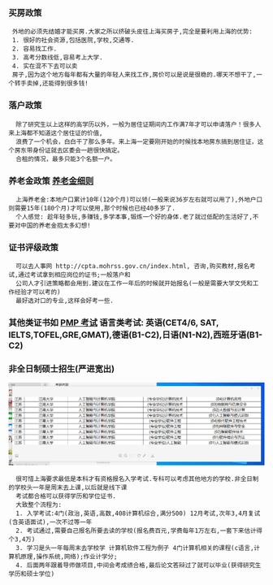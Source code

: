 
### 买房政策
```
 外地的必须先结婚才能买房.大家之所以挤破头皮往上海买房子,完全是要利用上海的优势: 
 1. 很好的社会资源,包括医院,学校,交通等. 
 2. 容易找工作. 
 3. 高考分数线低,容易考上大学. 
 4. 实在混不下去可以卖
 房子,因为这个地方每年都有大量的年轻人来找工作,房价可以是说是很稳的.哪天不想干了,一个转手卖掉,还能得到很多钱!
```

### 落户政策
```
  除了研究生以上这样的高学历以外，一般为居住证期间内工作满7年才可以申请落户！很多人来上海都不知道这个居住证的价值,
  浪费了一个机会，白白干了那么多年。来上海一定要刚开始的时候找本地房东搞到居住证，这个房东带身份证就去区委会一趟很快搞定。
  合租的情况，最多只能3个名额一户。
```
### 养老金政策 [养老金细则](https://www.zhihu.com/question/278266651)
```
  上海养老金:本地户口累计10年(120个月)可以领(一般来说36岁左右就可以用了),外地户口则需要15年(180个月)才可以使用,那个时候也已经40多岁了.
  个人感觉: 趁年轻多玩,多赚钱,多学本事,锻炼一个好的身体.老了就过低配的生活好了,不要对中国的养老金抱太多幻想!
```

### 证书评级政策
```
  可以去人事网 http://cpta.mohrss.gov.cn/index.html, 咨询,购买教材,报名考试,通过考试拿到相应岗位的证书;一般落户和
  公司人才引进策略都会用到.建议在工作一年后的时候就开始报名(一般是需要大学文凭和工作经验才可以考的)
  最好选对口的专业,这样会好考一些.
```

### 其他类证书如 [PMP 考试](https://www.zhihu.com/question/23069324)  语言类考试: 英语(CET4/6, SAT, IELTS,TOFEL,GRE,GMAT),德语(B1-C2),日语(N1-N2),西班牙语(B1-C2)

### 非全日制硕士招生(严进宽出)
![](image/reference.png)
```
  很可惜上海要求最低是本科才有资格报名入学考试.专科可以考虑其他地方的学校.非全日制的学校头一年是周末去上课,以后就是线下课
  考试都合格可以获得学历和学位证书.
  大致整个流程为: 
  1. 入学考试:4门(政治,英语,高数,408计算机综合,满分500) 12月考试,次年3,4月复试(含英语面试),一次不过等一年
  2. 考试通过,需要自己报名所要去读的学校(报名费百元,学费每年1万左右,一套下来估计得个3,4万)
  3. 学习是头一年每周末去学校学 计算机软件工程为例子 4门计算机相关的课程(c语言,计算机原理,操作系统,网络);作业计学分;
  4. 后面两年跟着导师做项目,中间会考成绩合格,最后论文答辩过了就可以毕业(获得研究生学历和硕士学位)
```
